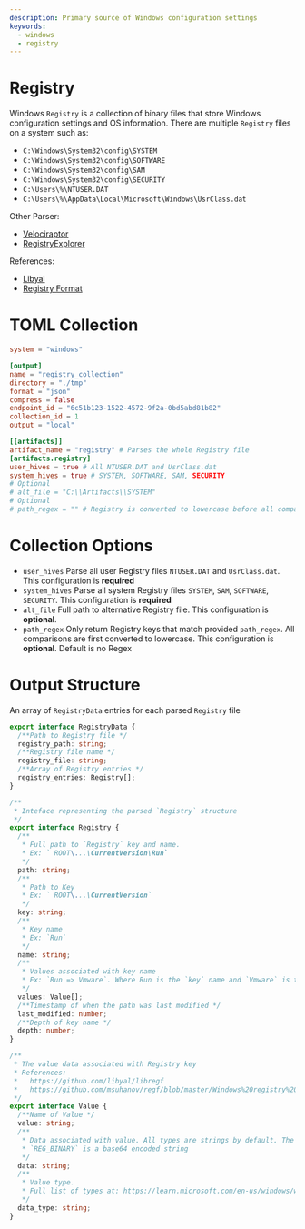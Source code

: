 ```yaml
---
description: Primary source of Windows configuration settings
keywords:
  - windows
  - registry
---
```


# Registry

Windows `Registry` is a collection of binary files that store Windows
configuration settings and OS information. There are multiple `Registry` files
on a system such as:

- `C:\Windows\System32\config\SYSTEM`
- `C:\Windows\System32\config\SOFTWARE`
- `C:\Windows\System32\config\SAM`
- `C:\Windows\System32\config\SECURITY`
- `C:\Users\%\NTUSER.DAT`
- `C:\Users\%\AppData\Local\Microsoft\Windows\UsrClass.dat`

Other Parser:

- [Velociraptor](https://docs.velociraptor.app/artifact_references/pages/windows.registry.ntuser/)
- [RegistryExplorer](https://ericzimmerman.github.io/#!index.md)

References:

- [Libyal](https://github.com/libyal/libregf)
- [Registry Format](https://github.com/msuhanov/regf/blob/master/Windows%20registry%20file%20format%20specification.md)

# TOML Collection

```toml
system = "windows"

[output]
name = "registry_collection"
directory = "./tmp"
format = "json"
compress = false
endpoint_id = "6c51b123-1522-4572-9f2a-0bd5abd81b82"
collection_id = 1
output = "local"

[[artifacts]]
artifact_name = "registry" # Parses the whole Registry file
[artifacts.registry]
user_hives = true # All NTUSER.DAT and UsrClass.dat
system_hives = true # SYSTEM, SOFTWARE, SAM, SECURITY
# Optional
# alt_file = "C:\\Artifacts\\SYSTEM"
# Optional
# path_regex = "" # Registry is converted to lowercase before all comparison operations. So any regex input will also be converted to lowercase
```

# Collection Options

- `user_hives` Parse all user Registry files `NTUSER.DAT` and `UsrClass.dat`.
  This configuration is **required**
- `system_hives` Parse all system Registry files `SYSTEM`, `SAM`, `SOFTWARE`,
  `SECURITY`. This configuration is **required**
- `alt_file` Full path to alternative Registry file. This configuration is
  **optional**.
- `path_regex` Only return Registry keys that match provided `path_regex`. All
  comparisons are first converted to lowercase. This configuration is
  **optional**. Default is no Regex

# Output Structure

An array of `RegistryData` entries for each parsed `Registry` file

```typescript
export interface RegistryData {
  /**Path to Registry file */
  registry_path: string;
  /**Registry file name */
  registry_file: string;
  /**Array of Registry entries */
  registry_entries: Registry[];
}

/**
 * Inteface representing the parsed `Registry` structure
 */
export interface Registry {
  /**
   * Full path to `Registry` key and name.
   * Ex: ` ROOT\...\CurrentVersion\Run`
   */
  path: string;
  /**
   * Path to Key
   * Ex: ` ROOT\...\CurrentVersion`
   */
  key: string;
  /**
   * Key name
   * Ex: `Run`
   */
  name: string;
  /**
   * Values associated with key name
   * Ex: `Run => Vmware`. Where Run is the `key` name and `Vmware` is the value name
   */
  values: Value[];
  /**Timestamp of when the path was last modified */
  last_modified: number;
  /**Depth of key name */
  depth: number;
}

/**
 * The value data associated with Registry key
 * References:
 *   https://github.com/libyal/libregf
 *   https://github.com/msuhanov/regf/blob/master/Windows%20registry%20file%20format%20specification.md
 */
export interface Value {
  /**Name of Value */
  value: string;
  /**
   * Data associated with value. All types are strings by default. The real type can be determined by `data_type`.
   * `REG_BINARY` is a base64 encoded string
   */
  data: string;
  /**
   * Value type.
   * Full list of types at: https://learn.microsoft.com/en-us/windows/win32/sysinfo/registry-value-types
   */
  data_type: string;
}
```
